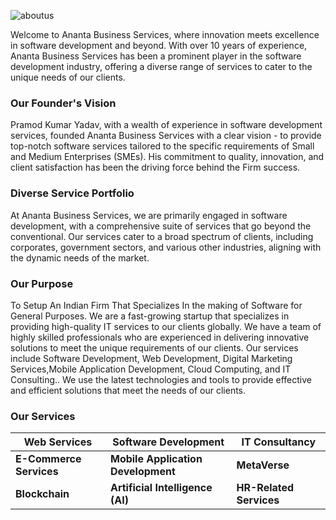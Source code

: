 ![aboutus](https://github.com/user-attachments/assets/43685560-f7e1-4830-aacc-61e475c66372)

<p>
  Welcome to Ananta Business Services, where innovation meets excellence in software development and beyond. With over 10 years of experience, Ananta Business Services has been a prominent player in the software   
  development industry, offering a diverse range of services to cater to the unique needs of our clients.
</p>

### Our Founder's Vision
Pramod Kumar Yadav, with a wealth of experience in software development services, founded Ananta Business Services with a clear vision - to provide top-notch software services tailored to the specific requirements of Small and Medium Enterprises (SMEs). His commitment to quality, innovation, and client satisfaction has been the driving force behind the Firm success.

### Diverse Service Portfolio
At Ananta Business Services, we are primarily engaged in software development, with a comprehensive suite of services that go beyond the conventional. Our services cater to a broad spectrum of clients, including corporates, government sectors, and various other industries, aligning with the dynamic needs of the market.

### Our Purpose
To Setup An Indian Firm That Specializes In the making of Software for General Purposes.
We are a fast-growing startup that specializes in providing high-quality IT services to our clients globally. We have a team of highly skilled professionals who are experienced in delivering innovative solutions to meet the unique requirements of our clients. Our services include Software Development, Web Development, Digital Marketing Services,Mobile Application Development, Cloud Computing, and IT Consulting.. We use the latest technologies and tools to provide effective and efficient solutions that meet the needs of our clients.

### Our Services

| **Web Services**              | **Software Development**                   | **IT Consultancy**                       |
|-------------------------------|--------------------------------------------|------------------------------------------|
| **E-Commerce Services**           | **Mobile Application Development**            | **MetaVerse**                                 |
| **Blockchain**                   | **Artificial Intelligence (AI)**              | **HR-Related Services**                      |

